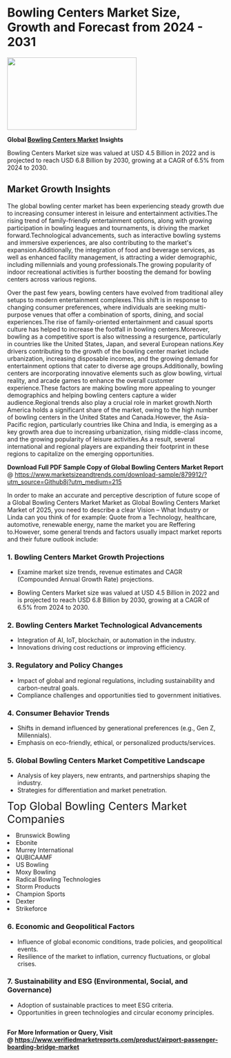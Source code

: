 <H1>Bowling Centers Market Size, Growth and Forecast from 2024 - 2031</H1><img class="aligncenter size-medium wp-image-584254" src="https://thirdeyenews.in/wp-content/uploads/2024/09/Global-Market-Research-300x168.jpeg" alt="" width="300" height="168" /><p><strong>Global&nbsp;<a href="https://www.marketsizeandtrends.com/download-sample/879912/?utm_source=Github8j?utm_medium=215">Bowling Centers Market</a> Insights</strong></p><p>Bowling Centers Market size was valued at USD 4.5 Billion in 2022 and is projected to reach USD 6.8 Billion by 2030, growing at a CAGR of 6.5% from 2024 to 2030.</p><p><h2>Market Growth Insights</h2> <p>The global bowling center market has been experiencing steady growth due to increasing consumer interest in leisure and entertainment activities.The rising trend of family-friendly entertainment options, along with growing participation in bowling leagues and tournaments, is driving the market forward.Technological advancements, such as interactive bowling systems and immersive experiences, are also contributing to the market's expansion.Additionally, the integration of food and beverage services, as well as enhanced facility management, is attracting a wider demographic, including millennials and young professionals.The growing popularity of indoor recreational activities is further boosting the demand for bowling centers across various regions.</p> <p>Over the past few years, bowling centers have evolved from traditional alley setups to modern entertainment complexes.This shift is in response to changing consumer preferences, where individuals are seeking multi-purpose venues that offer a combination of sports, dining, and social experiences.The rise of family-oriented entertainment and casual sports culture has helped to increase the footfall in bowling centers.Moreover, bowling as a competitive sport is also witnessing a resurgence, particularly in countries like the United States, Japan, and several European nations.Key drivers contributing to the growth of the bowling center market include urbanization, increasing disposable incomes, and the growing demand for entertainment options that cater to diverse age groups.Additionally, bowling centers are incorporating innovative elements such as glow bowling, virtual reality, and arcade games to enhance the overall customer experience.These factors are making bowling more appealing to younger demographics and helping bowling centers capture a wider audience.Regional trends also play a crucial role in market growth.North America holds a significant share of the market, owing to the high number of bowling centers in the United States and Canada.However, the Asia-Pacific region, particularly countries like China and India, is emerging as a key growth area due to increasing urbanization, rising middle-class income, and the growing popularity of leisure activities.As a result, several international and regional players are expanding their footprint in these regions to capitalize on the emerging opportunities.</p> <p><span class=""><strong>Download Full PDF Sample Copy of Global Bowling Centers Market Report</strong> @ <a href="https://www.marketsizeandtrends.com/download-sample/879912/?utm_source=Github8j?utm_medium=215" target="_blank">https://www.marketsizeandtrends.com/download-sample/879912/?utm_source=Github8j?utm_medium=215</a></span></p><p>In order to make an accurate and perceptive description of future scope of a Global&nbsp;Bowling Centers Market Market as Global&nbsp;Bowling Centers Market Market of 2025, you need to describe a clear Vision &ndash; What Industry or Linda can you think of for example: Quote from a Technology, healthcare, automotive, renewable energy, name the market you are Reffering to.However, some general trends and factors usually impact market reports and their future outlook include:</p><h3>1.&nbsp;<strong>Bowling Centers Market Growth Projections</strong></h3><ul><li>Examine market size trends, revenue estimates and CAGR (Compounded Annual Growth Rate) projections.</li><li><p>Bowling Centers Market size was valued at USD 4.5 Billion in 2022 and is projected to reach USD 6.8 Billion by 2030, growing at a CAGR of 6.5% from 2024 to 2030.</p></li></ul><h3>2.&nbsp;<strong>Bowling Centers Market Technological Advancements</strong></h3><ul><li>Integration of AI, IoT, blockchain, or automation in the industry.</li><li>Innovations driving cost reductions or improving efficiency.</li></ul><h3>3.&nbsp;<strong>Regulatory and Policy Changes</strong></h3><ul><li>Impact of global and regional regulations, including sustainability and carbon-neutral goals.</li><li>Compliance challenges and opportunities tied to government initiatives.</li></ul><h3>4.&nbsp;<strong>Consumer Behavior Trends</strong></h3><ul><li>Shifts in demand influenced by generational preferences (e.g., Gen Z, Millennials).</li><li>Emphasis on eco-friendly, ethical, or personalized products/services.</li></ul><h3>5.&nbsp;<strong>Global Bowling Centers Market Competitive Landscape</strong></h3><ul><li>Analysis of key players, new entrants, and partnerships shaping the industry.</li><li>Strategies for differentiation and market penetration.</li></ul><p data-pm-slice="1 1 []"><span style="color: inherit; font-family: inherit; font-size: 25px;">Top Global Bowling Centers Market Companies</span></p><div class="" data-test-id=""><p><li>Brunswick Bowling</li><li> Ebonite</li><li> Murrey International</li><li> QUBICAAMF</li><li> US Bowling</li><li> Moxy Bowling</li><li> Radical Bowling Technologies</li><li> Storm Products</li><li> Champion Sports</li><li> Dexter</li><li> Strikeforce</li></p></div><h3>6.&nbsp;<strong>Economic and Geopolitical Factors</strong></h3><ul><li>Influence of global economic conditions, trade policies, and geopolitical events.</li><li>Resilience of the market to inflation, currency fluctuations, or global crises.</li></ul><h3>7.&nbsp;<strong>Sustainability and ESG (Environmental, Social, and Governance)</strong></h3><ul><li>Adoption of sustainable practices to meet ESG criteria.</li><li>Opportunities in green technologies and circular economy principles.</li></ul><h2><strong style="font-size: 14px;">For More Information or Query, Visit @&nbsp;</strong><a style="background-color: #ffffff; font-size: 14px;" href="https://www.marketsizeandtrends.com/report/bowling-centers-market/" target="_blank">https://www.verifiedmarketreports.com/product/airport-passenger-boarding-bridge-market</a></h2>